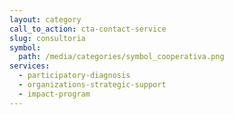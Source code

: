 ```yaml
---
layout: category
call_to_action: cta-contact-service
slug: consultoria
symbol:
  path: /media/categories/symbol_cooperativa.png
services:
  - participatory-diagnosis
  - organizations-strategic-support
  - impact-program
---
```

